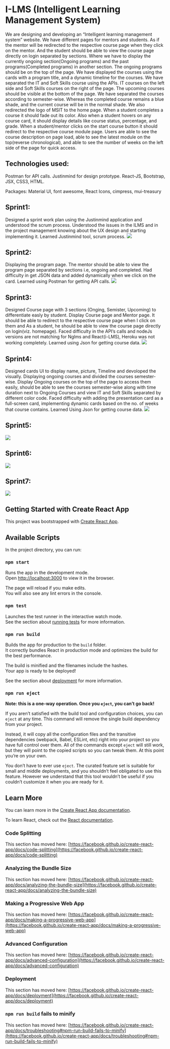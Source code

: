 # I-LMS (Intelligent Learning Management System)
We are designing and developing an “Intelligent learning management system” website. We have different pages for mentors and students. 
As if the mentor will be redirected to the respective course page when they click on the mentor. And the student should be able to view the course page directly on login separated by sections. 
Where we have to display the currently ongoing section(Ongoing programs) and the past programs(Completed programs) in another section. The ongoing programs should be on the top of the page.
We have displayed the courses using the cards with a program title, and a dynamic timeline for the courses. We have separated the IT and Soft Skills course using the APIs. IT courses on the left side and Soft Skills courses on the right of the page. The upcoming courses should be visible at the bottom of the page. 
We have separated the courses according to semester-wise. Whereas the completed course remains a blue shade, and the current course will be in the normal shade. We also redirected the logo of MSIT to the home page.
When a student completes a course it should fade out its color. Also when a student hovers on any course card, it should display details like course status, percentage, and grade. When a student/mentor clicks on the start course button it should redirect to the respective course module page.
Users are able to see the course description on page load, able to see the latest module on the top(reverse chronological), and able to see the number of weeks on the left side of the page for quick access. 

## Technologies used:
Postman for API calls. Justinmind for design prototype. React-JS, Bootstrap, JSX, CSS3, HTML.

Packages: Material UI, font awesome, React Icons, cimpress, mui-treasury


## Sprint1:
Designed a sprint work plan using the Justinmind application and understood the scrum process. Understood the issues in the ILMS and in the project management knowing about the UX design and starting implementing it. Learned Justinmind tool, scrum process.
<img src="src/images/sprint1.png">

## Sprint2:
Displaying the program page. The mentor should be able to view the program page separated by sections i.e, ongoing and completed. Had difficulty in get JSON data and added dynamically when we click on the card. Learned using Postman for getting API calls.
<img src="src/images/sprint2.PNG">

## Sprint3:
Designed Course page with 3 sections (Onging, Semister, Upcoming) to differentiate easly by student. Display Course page and Mentor page. It should be able to redirect to the respective course page when I click on them and As a student, he should be able to view the course page directly on login(viz. homepage). Faced difficulty in the API’s calls and nodeJs versions are not matching for Nglms and React(i-LMS), Heroku was not working completely. Learned using Json for getting course data.
<img src="src/images/sprint3.PNG">

## Sprint4:
Designed cards UI to display name, picture, Timeline and devoloped the visually. Displaying ongoing courses and divided the courses semester-wise. Display Ongoing courses on the top of the page to access them easily, should be able to see the courses semester-wise along with time duration next to Ongoing Courses and view IT and Soft Skills separated by different color code. Faced difficulty with adding the presentation card as a full-screen card, implementing dynamic cards based on the no. of weeks that course contains. Learned Using Json for getting course data. 
<img src="src/images/sprint4.PNG">
## Sprint5:

<img src="src/images/sprint5.PNG">

## Sprint6:

<img src="src/images/sprint6.PNG">

## Sprint7:

<img src="src/images/sprint7.PNG">

## Getting Started with Create React App

This project was bootstrapped with [Create React App](https://github.com/facebook/create-react-app).

## Available Scripts

In the project directory, you can run:

### `npm start`

Runs the app in the development mode.\
Open [http://localhost:3000](http://localhost:3000) to view it in the browser.

The page will reload if you make edits.\
You will also see any lint errors in the console.

### `npm test`

Launches the test runner in the interactive watch mode.\
See the section about [running tests](https://facebook.github.io/create-react-app/docs/running-tests) for more information.

### `npm run build`

Builds the app for production to the `build` folder.\
It correctly bundles React in production mode and optimizes the build for the best performance.

The build is minified and the filenames include the hashes.\
Your app is ready to be deployed!

See the section about [deployment](https://facebook.github.io/create-react-app/docs/deployment) for more information.

### `npm run eject`

**Note: this is a one-way operation. Once you `eject`, you can’t go back!**

If you aren’t satisfied with the build tool and configuration choices, you can `eject` at any time. This command will remove the single build dependency from your project.

Instead, it will copy all the configuration files and the transitive dependencies (webpack, Babel, ESLint, etc) right into your project so you have full control over them. All of the commands except `eject` will still work, but they will point to the copied scripts so you can tweak them. At this point you’re on your own.

You don’t have to ever use `eject`. The curated feature set is suitable for small and middle deployments, and you shouldn’t feel obligated to use this feature. However we understand that this tool wouldn’t be useful if you couldn’t customize it when you are ready for it.

## Learn More

You can learn more in the [Create React App documentation](https://facebook.github.io/create-react-app/docs/getting-started).

To learn React, check out the [React documentation](https://reactjs.org/).

### Code Splitting

This section has moved here: [https://facebook.github.io/create-react-app/docs/code-splitting](https://facebook.github.io/create-react-app/docs/code-splitting)

### Analyzing the Bundle Size

This section has moved here: [https://facebook.github.io/create-react-app/docs/analyzing-the-bundle-size](https://facebook.github.io/create-react-app/docs/analyzing-the-bundle-size)

### Making a Progressive Web App

This section has moved here: [https://facebook.github.io/create-react-app/docs/making-a-progressive-web-app](https://facebook.github.io/create-react-app/docs/making-a-progressive-web-app)

### Advanced Configuration

This section has moved here: [https://facebook.github.io/create-react-app/docs/advanced-configuration](https://facebook.github.io/create-react-app/docs/advanced-configuration)

### Deployment

This section has moved here: [https://facebook.github.io/create-react-app/docs/deployment](https://facebook.github.io/create-react-app/docs/deployment)

### `npm run build` fails to minify

This section has moved here: [https://facebook.github.io/create-react-app/docs/troubleshooting#npm-run-build-fails-to-minify](https://facebook.github.io/create-react-app/docs/troubleshooting#npm-run-build-fails-to-minify)
